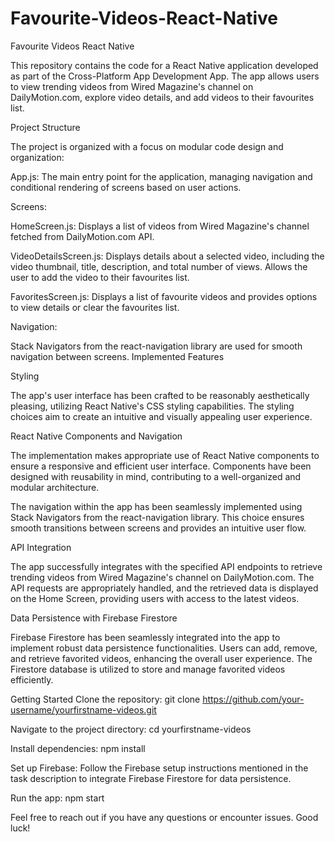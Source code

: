 # Favourite-Videos-React-Native
Favourite Videos React Native

This repository contains the code for a React Native application developed as part of the Cross-Platform App Development App. The app allows users to view trending videos from Wired Magazine's channel on DailyMotion.com, explore video details, and add videos to their favourites list.

Project Structure

The project is organized with a focus on modular code design and organization:


App.js: The main entry point for the application, managing navigation and conditional rendering of screens based on user actions.


Screens:


HomeScreen.js: Displays a list of videos from Wired Magazine's channel fetched from DailyMotion.com API.



VideoDetailsScreen.js: Displays details about a selected video, including the video thumbnail, title, description, and total number of views. Allows the user to add the video to their favourites list.


FavoritesScreen.js: Displays a list of favourite videos and provides options to view details or clear the favourites list.


Navigation:


Stack Navigators from the react-navigation library are used for smooth navigation between screens.
Implemented Features

Styling

The app's user interface has been crafted to be reasonably aesthetically pleasing, utilizing React Native's CSS styling capabilities. The styling choices aim to create an intuitive and visually appealing user experience.


React Native Components and Navigation


The implementation makes appropriate use of React Native components to ensure a responsive and efficient user interface. Components have been designed with reusability in mind, contributing to a well-organized and modular architecture.


The navigation within the app has been seamlessly implemented using Stack Navigators from the react-navigation library. This choice ensures smooth transitions between screens and provides an intuitive user flow.


API Integration

The app successfully integrates with the specified API endpoints to retrieve trending videos from Wired Magazine's channel on DailyMotion.com. The API requests are appropriately handled, and the retrieved data is displayed on the Home Screen, providing users with access to the latest videos.


Data Persistence with Firebase Firestore

Firebase Firestore has been seamlessly integrated into the app to implement robust data persistence functionalities. Users can add, remove, and retrieve favorited videos, enhancing the overall user experience. The Firestore database is utilized to store and manage favorited videos efficiently.


Getting Started
Clone the repository:
git clone https://github.com/your-username/yourfirstname-videos.git

Navigate to the project directory:
cd yourfirstname-videos


Install dependencies:
npm install

Set up Firebase:
Follow the Firebase setup instructions mentioned in the task description to integrate Firebase Firestore for data persistence.

Run the app:
npm start

Feel free to reach out if you have any questions or encounter issues. Good luck!


